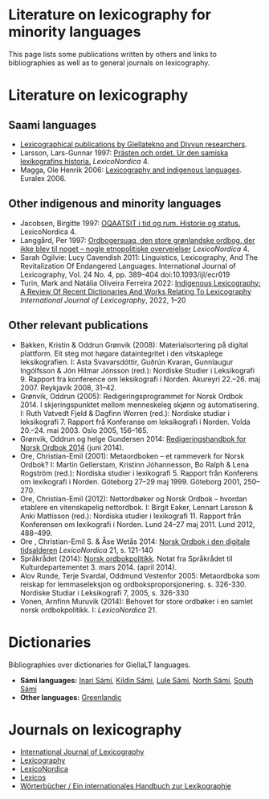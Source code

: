 # Literature on lexicography for minority languages

This page lists some publications written by others and links to bibliographies as well as to general journals on lexicography.

# Literature on lexicography

## Saami languages

- [Lexicographical publications by Giellatekno and Divvun researchers](http://giellatekno.uit.no/lexpublications.html).
- Larsson, Lars-Gunnar 1997: [Prästen och ordet. Ur den samiska lexikografins historia.](https://tidsskrift.dk/lexn/issue/view/2305/118) _LexicoNordica_ 4.
- Magga, Ole Henrik 2006: [Lexicography and indigenous languages](https://www.google.com/url?sa=t&rct=j&q=&esrc=s&source=web&cd=&ved=2ahUKEwjN1uCj6s6EAxW0FxAIHdZkBUMQFnoECBEQAQ&url=https%3A%2F%2Fwww.euralex.org%2Felx_proceedings%2FEuralex2012%2Fpp3-18%2520Magga.pdf&usg=AOvVaw09qnLfcmFGeTyxsGm_EpAs&opi=89978449). Euralex 2006.

## Other indigenous and minority languages

- Jacobsen, Birgitte 1997: [OQAATSIT i tid og rum. Historie og status.](https://tidsskrift.dk/lexn/issue/view/2305/118) LexicoNordica 4.
- Langgård, Per 1997: [Ordbogersuaq, den store grønlandske ordbog, der ikke blev til noget – nogle etnopolitiske overvejelser](https://tidsskrift.dk/lexn/article/view/18885) _LexicoNordica_ 4.
- Sarah Ogilvie: Lucy Cavendish 2011: Linguistics, Lexicography, And The Revitalization Of Endangered Languages. International Journal of Lexicography, Vol. 24 No. 4, pp. 389–404
  doi:10.1093/ijl/ecr019
- Turin, Mark and Natália Oliveira Ferreira 2022: [Indigenous Lexicography: A Review Of Recent Dictionaries And Works Relating To Lexicography](https://doi.org/10.1093/ijl/ecac003) _International Journal of Lexicography_, 2022, 1–20

## Other relevant publications

- Bakken, Kristin & Oddrun Grønvik (2008): Materialsortering på digital plattform. Eit steg mot høgare dataintegritet i den vitskaplege
  leksikografien. I: Asta Svavarsdóttir, Guðrún Kvaran, Gunnlaugur Ingólfsson & Jón Hilmar Jónsson (red.): Nordiske Studier i Leksikografi 9. Rapport fra konference om leksikografi i
  Norden. Akureyri 22.–26. maj 2007. Reykjavík 2008, 31–42.
- Grønvik, Oddrun (2005): Redigeringsprogrammet for Norsk Ordbok 2014. I skjeringspunktet mellom menneskeleg skjønn og automatisering. I: Ruth Vatvedt Fjeld & Dagfinn Worren (red.): Nordiske studiar i leksikografi 7. Rapport frå Konferanse om leksikografi i Norden. Volda 20.–24. mai 2003. Oslo 2005, 156–165.
- Grønvik, Oddrun og helge Gundersen 2014: [Redigeringshandbok for Norsk Ordbok 2014](http://bit.ly/1o9tCa1) (juni 2014).
- Ore, Christian-Emil (2001): Metaordboken – et rammeverk for Norsk Ordbok? I: Martin Gellerstam, Kristinn Jóhannesson, Bo Ralph & Lena Rogström (red.): Nordiska studier i lexikografi 5. Rapport från Konferens om lexikografi i Norden. Göteborg
  27–29 maj 1999. Göteborg 2001, 250–270.
- Ore, Christian-Emil (2012): Nettordbøker og Norsk Ordbok – hvordan etablere en vitenskapelig nettordbok. I: Birgit Eaker, Lennart Larsson & Anki Mattisson (red.): Nordiska studier i
  lexikografi 11. Rapport från Konferensen om lexikografi i Norden. Lund 24–27 maj 2011. Lund 2012, 488–499.
- Ore , Christian-Emil S. & Åse Wetås 2014: [Norsk Ordbok i den digitale tidsalderen](http://ojs.statsbiblioteket.dk/index.php/lexn/issue/archive) _LexicoNordica_ 21, s. 121-140
- Språkrådet (2014): [Norsk ordbokpolitikk](http://bit.ly/OBoRYU). Notat fra Språkrådet til Kulturdepartementet 3. mars 2014.
  (april 2014).
- Alov Runde, Terje Svardal, Oddmund Vestenfor 2005: Metaordboka som reiskap for lemmaseleksjon og ordboksproporsjonering. s. 326-330.
  Nordiske Studiar i Leksikografi 7, 2005, s. 326-330
- Vonen, Arnfinn Muruvik (2014): Behovet for store ordbøker i en samlet norsk ordbokpolitikk. I: _LexicoNordica_ 21.

# Dictionaries

Bibliographies over dictionaries for GiellaLT languages.

- **Sámi languages:** [Inari Sámi](https://nn.wikipedia.org/wiki/Enaresamisk#Ordb%C3%B8ker), [Kildin Sámi](https://nn.wikipedia.org/wiki/Kildinsamisk#Ordb%C3%B8ker), [Lule Sámi](https://nn.wikipedia.org/wiki/Lulesamisk#Ordb%C3%B8ker), [North Sámi](https://nn.wikipedia.org/wiki/Nordsamisk#Ordb%C3%B8ker), [South Sámi](https://nn.wikipedia.org/wiki/S%C3%B8rsamisk#Ordb%C3%B8ker)
- **Other languages:** [Greenlandic](https://nn.wikipedia.org/wiki/Gr%C3%B8nlandsk#Ordb%C3%B8ker)

# Journals on lexicography

- [International Journal of Lexicography](https://academic.oup.com/ijl)
- [Lexicography](https://journal.equinoxpub.com/lexi)
- [LexicoNordica](https://tidsskrift.dk/lexn)
- [Lexicos](https://lexikos.journals.ac.za/pub)
- [Wörterbücher / Ein internationales Handbuch zur Lexikographie](https://www.degruyter.com/serial/hskwb-b/html?lang=de#volumes)
